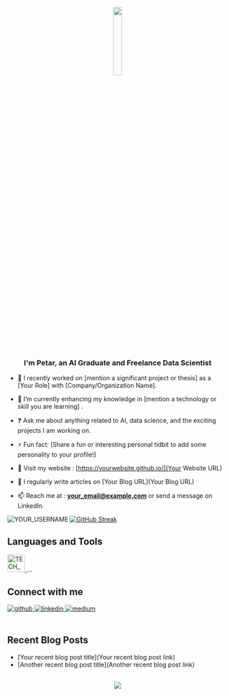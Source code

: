 
<p align="center">
  <img src="https://media.giphy.com/media/JWuBH9rCO2uZuHBFpm/giphy.gif" width="20%" height="20%">
</p>

### <div align="center">I'm Petar, an AI Graduate and Freelance Data Scientist</div>  

- 🔭 I recently worked on [mention a significant project or thesis] as a [Your Role] with [Company/Organization Name].
  
- 🌱 I’m currently enhancing my knowledge in [mention a technology or skill you are learning] . 
  
- ❓ Ask me about anything related to AI, data science, and the exciting projects I am working on. 
  
- ⚡ Fun fact: [Share a fun or interesting personal tidbit to add some personality to your profile!]

- 💬 Visit my website : [https://yourwebsite.github.io/](Your Website URL)
  
- 📝 I regularly write articles on [Your Blog URL](Your Blog URL)

- 📫 Reach me at : **your_email@example.com** or send a message on LinkedIn.

<p>
<img align="left" src="https://github-readme-stats.vercel.app/api?username=YOUR_USERNAME&show_icons=true&theme=radical" alt="YOUR_USERNAME" />

[![GitHub Streak](http://github-readme-streak-stats.herokuapp.com?user=YOUR_USERNAME&theme=dark&hide_border=true&date_format=M%20j%5B%2C%20Y%5D)](https://git.io/streak-stats) 
</p>

## Languages and Tools
<p align="left"> 
<!-- Add or remove technologies as per your profile -->
<a href="TECH_URL" target="_blank"> 
<img src="TECH_ICON_URL" alt="TECH_NAME" width="40" height="40"/> 
</a> 
... 
</p>

## Connect with me  
<div align="left">
<a href="https://github.com/YOUR_USERNAME" target="_blank">
<img src=https://img.shields.io/badge/github-%2324292e.svg?&style=for-the-badge&logo=github&logoColor=white alt=github style="margin-bottom: 5px;" />
</a>
<a href="https://linkedin.com/in/YOUR_LINKEDIN_PROFILE" target="_blank">
<img src=https://img.shields.io/badge/linkedin-%231E77B5.svg?&style=for-the-badge&logo=linkedin&logoColor=white alt=linkedin style="margin-bottom: 5px;" />
</a>
<a href="https://medium.com/@YOUR_MEDIUM_USERNAME" target="_blank">
<img src=https://img.shields.io/badge/medium-%23292929.svg?&style=for-the-badge&logo=medium&logoColor=white alt=medium style="margin-bottom: 5px;" />
</a>  
</div>   

<br/>  

## Recent Blog Posts  
<!-- BLOG-POST-LIST:START -->
- [Your recent blog post title](Your recent blog post link)
- [Another recent blog post title](Another recent blog post link)
<!-- BLOG-POST-LIST:END -->  

<br/>  

<div align="center">
<img src="https://komarev.com/ghpvc/?username=YOUR_USERNAME&&style=flat-square" align="center" />
</div>  

<br/>  
